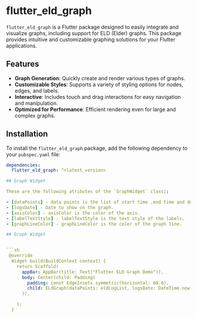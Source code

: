 # flutter_eld_graph

`flutter_eld_graph` is a Flutter package designed to easily integrate and visualize graphs, including support for ELD (Elder) graphs. This package provides intuitive and customizable graphing solutions for your Flutter applications.

## Features

- **Graph Generation**: Quickly create and render various types of graphs.
- **Customizable Styles**: Supports a variety of styling options for nodes, edges, and labels.
- **Interactive**: Includes touch and drag interactions for easy navigation and manipulation.
- **Optimized for Performance**: Efficient rendering even for large and complex graphs.

## Installation

To install the `flutter_eld_graph` package, add the following dependency to your `pubspec.yaml` file:

```yaml
dependencies:
  flutter_eld_graph: ^<latest_version>

## Graph Widget

These are the following atributes of the `GraphWidget` class::

- [dataPoints] - data points is the list of start time ,end time and duty type.
- [logsDate] - Date to show on the graph.
- [axisColor] - axisColor is the color of the axis.
- [labelTextStyle] - labelTextStyle is the text style of the labels.
- [graphLineColor] - graphLineColor is the color of the graph line.

## Graph Widget


```sh
 @override
  Widget build(BuildContext context) {
    return Scaffold(
      appBar: AppBar(title: Text("Flutter ELD Graph Demo")),
      body: Center(child: Padding(
        padding: const EdgeInsets.symmetric(horizontal: 60.0),
        child: ELdGraph(dataPoints: eldLogList, logsDate: DateTime.now(),),
      )),

    );
  }




